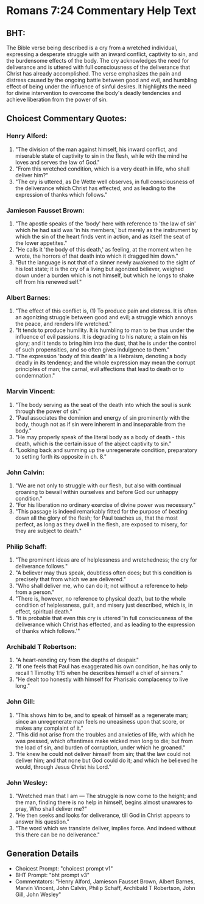 # Romans 7:24 Commentary Help Text

## BHT:
The Bible verse being described is a cry from a wretched individual, expressing a desperate struggle with an inward conflict, captivity to sin, and the burdensome effects of the body. The cry acknowledges the need for deliverance and is uttered with full consciousness of the deliverance that Christ has already accomplished. The verse emphasizes the pain and distress caused by the ongoing battle between good and evil, and humbling effect of being under the influence of sinful desires. It highlights the need for divine intervention to overcome the body's deadly tendencies and achieve liberation from the power of sin.

## Choicest Commentary Quotes:
### Henry Alford:
1. "The division of the man against himself, his inward conflict, and miserable state of captivity to sin in the flesh, while with the mind he loves and serves the law of God."
2. "From this wretched condition, which is a very death in life, who shall deliver him?"
3. "The cry is uttered, as De Wette well observes, in full consciousness of the deliverance which Christ has effected, and as leading to the expression of thanks which follows."

### Jamieson Fausset Brown:
1. "The apostle speaks of the 'body' here with reference to 'the law of sin' which he had said was 'in his members,' but merely as the instrument by which the sin of the heart finds vent in action, and as itself the seat of the lower appetites."
2. "He calls it 'the body of this death,' as feeling, at the moment when he wrote, the horrors of that death into which it dragged him down."
3. "But the language is not that of a sinner newly awakened to the sight of his lost state; it is the cry of a living but agonized believer, weighed down under a burden which is not himself, but which he longs to shake off from his renewed self."

### Albert Barnes:
1. "The effect of this conflict is, (1) To produce pain and distress. It is often an agonizing struggle between good and evil; a struggle which annoys the peace, and renders life wretched."
2. "It tends to produce humility. It is humbling to man to be thus under the influence of evil passions. It is degrading to his nature; a stain on his glory; and it tends to bring him into the dust, that he is under the control of such propensities, and so often gives indulgence to them."
3. "The expression 'body of this death' is a Hebraism, denoting a body deadly in its tendency; and the whole expression may mean the corrupt principles of man; the carnal, evil affections that lead to death or to condemnation."

### Marvin Vincent:
1. "The body serving as the seat of the death into which the soul is sunk through the power of sin."
2. "Paul associates the dominion and energy of sin prominently with the body, though not as if sin were inherent in and inseparable from the body."
3. "He may properly speak of the literal body as a body of death - this death, which is the certain issue of the abject captivity to sin."
4. "Looking back and summing up the unregenerate condition, preparatory to setting forth its opposite in ch. 8."

### John Calvin:
1. "We are not only to struggle with our flesh, but also with continual groaning to bewail within ourselves and before God our unhappy condition."
2. "For his liberation no ordinary exercise of divine power was necessary."
3. "This passage is indeed remarkably fitted for the purpose of beating down all the glory of the flesh; for Paul teaches us, that the most perfect, as long as they dwell in the flesh, are exposed to misery, for they are subject to death."

### Philip Schaff:
1. "The prominent ideas are of helplessness and wretchedness; the cry for deliverance follows."
2. "A believer may thus speak, doubtless often does; but this condition is precisely that from which we are delivered."
3. "Who shall deliver me, who can do it; not without a reference to help from a person."
4. "There is, however, no reference to physical death, but to the whole condition of helplessness, guilt, and misery just described, which is, in effect, spiritual death."
5. "It is probable that even this cry is uttered 'in full consciousness of the deliverance which Christ has effected, and as leading to the expression of thanks which follows.'"

### Archibald T Robertson:
1. "A heart-rending cry from the depths of despair."
2. "If one feels that Paul has exaggerated his own condition, he has only to recall 1 Timothy 1:15 when he describes himself a chief of sinners."
3. "He dealt too honestly with himself for Pharisaic complacency to live long."

### John Gill:
1. "This shows him to be, and to speak of himself as a regenerate man; since an unregenerate man feels no uneasiness upon that score, or makes any complaint of it."
2. "This did not arise from the troubles and anxieties of life, with which he was pressed, which oftentimes make wicked men long to die; but from the load of sin, and burden of corruption, under which he groaned."
3. "He knew he could not deliver himself from sin; that the law could not deliver him; and that none but God could do it; and which he believed he would, through Jesus Christ his Lord."

### John Wesley:
1. "Wretched man that I am — The struggle is now come to the height; and the man, finding there is no help in himself, begins almost unawares to pray, Who shall deliver me?"
2. "He then seeks and looks for deliverance, till God in Christ appears to answer his question."
3. "The word which we translate deliver, implies force. And indeed without this there can be no deliverance."


## Generation Details
- Choicest Prompt: "choicest prompt v1"
- BHT Prompt: "bht prompt v3"
- Commentators: "Henry Alford, Jamieson Fausset Brown, Albert Barnes, Marvin Vincent, John Calvin, Philip Schaff, Archibald T Robertson, John Gill, John Wesley"
